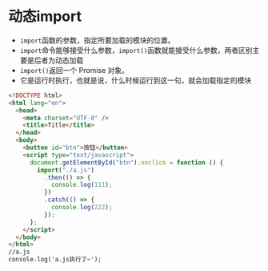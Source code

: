 # 动态import

- `import`函数的参数，指定所要加载的模块的位置。
- `import`命令能够接受什么参数，`import()`函数就能接受什么参数，两者区别主要是后者为动态加载
- `import()`返回一个 Promise 对象。
- 它是运行时执行，也就是说，什么时候运行到这一句，就会加载指定的模块

```html
<!DOCTYPE html>
<html lang="en">
  <head>
    <meta charset="UTF-8" />
    <title>Title</title>
  </head>
  <body>
    <button id="btn">按钮</button>
    <script type="text/javascript">
      document.getElementById("btn").onclick = function () {
        import("./a.js")
          .then(() => {
            console.log(111);
          })
          .catch(() => {
            console.log(222);
          });
      };
    </script>
  </body>
</html>
//a.js
console.log('a.js执行了~');
```